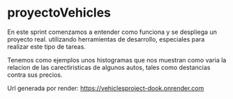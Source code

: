 # proyectoVehicles

En este sprint comenzamos a entender como funciona y se despliega un proyecto real. utilizando herramientas de desarrollo, especiales para realizar este tipo de tareas.

Tenemos como ejemplos unos histogramas que nos muestran como varia la relacion de las carectiristicas de algunos autos, tales como destancias contra sus precios.

Url generada por render:
https://vehiclesproject-dook.onrender.com
